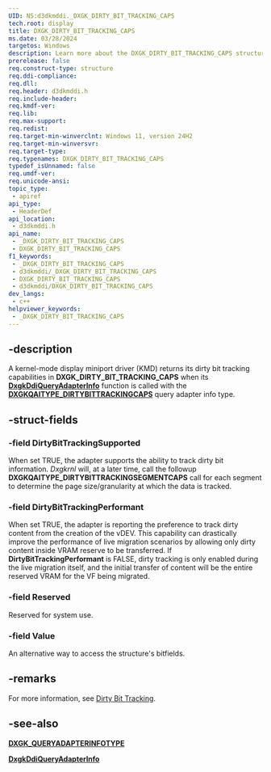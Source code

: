 ```yaml
---
UID: NS:d3dkmddi._DXGK_DIRTY_BIT_TRACKING_CAPS
tech.root: display
title: DXGK_DIRTY_BIT_TRACKING_CAPS
ms.date: 03/28/2024
targetos: Windows
description: Learn more about the DXGK_DIRTY_BIT_TRACKING_CAPS structure.
prerelease: false
req.construct-type: structure
req.ddi-compliance: 
req.dll: 
req.header: d3dkmddi.h
req.include-header: 
req.kmdf-ver: 
req.lib: 
req.max-support: 
req.redist: 
req.target-min-winverclnt: Windows 11, version 24H2
req.target-min-winversvr: 
req.target-type: 
req.typenames: DXGK_DIRTY_BIT_TRACKING_CAPS
typedef_isUnnamed: false
req.umdf-ver: 
req.unicode-ansi: 
topic_type:
 - apiref
api_type:
 - HeaderDef
api_location:
 - d3dkmddi.h
api_name:
 - _DXGK_DIRTY_BIT_TRACKING_CAPS
 - DXGK_DIRTY_BIT_TRACKING_CAPS
f1_keywords:
 - _DXGK_DIRTY_BIT_TRACKING_CAPS
 - d3dkmddi/_DXGK_DIRTY_BIT_TRACKING_CAPS
 - DXGK_DIRTY_BIT_TRACKING_CAPS
 - d3dkmddi/DXGK_DIRTY_BIT_TRACKING_CAPS
dev_langs:
 - c++
helpviewer_keywords:
 - _DXGK_DIRTY_BIT_TRACKING_CAPS
---
```


## -description

A kernel-mode display miniport driver (KMD) returns its dirty bit tracking capabilities in **DXGK_DIRTY_BIT_TRACKING_CAPS** when its [**DxgkDdiQueryAdapterInfo**](nc-d3dkmddi-dxgkddi_queryadapterinfo.md) function is called with the [**DXGKQAITYPE_DIRTYBITTRACKINGCAPS**](ne-d3dkmddi-_dxgk_queryadapterinfotype.md) query adapter info type.

## -struct-fields

### -field DirtyBitTrackingSupported

 When set TRUE, the adapter supports the ability to track dirty bit information. *Dxgkrnl* will, at a later time, call the followup **DXGKQAITYPE_DIRTYBITTRACKINGSEGMENTCAPS** call for each segment to determine the page size/granularity at which the data is tracked.

### -field DirtyBitTrackingPerformant

When set TRUE, the adapter is reporting the preference to track dirty content from the creation of the vDEV. This capability can drastically improve the performance of live migration scenarios by allowing only dirty content inside VRAM reserve to be transferred. If **DirtyBitTrackingPerformant** is FALSE, dirty tracking is only enabled during the live migration itself, and the initial transfer of content will be the entire reserved VRAM for the VF being migrated.

### -field Reserved

Reserved for system use.

### -field Value

An alternative way to access the structure's bitfields.

## -remarks

For more information, see [Dirty Bit Tracking](/windows-hardware/drivers/display/dirty-bit-tracking).

## -see-also

[**DXGK_QUERYADAPTERINFOTYPE**](ne-d3dkmddi-_dxgk_queryadapterinfotype.md)

[**DxgkDdiQueryAdapterInfo**](nc-d3dkmddi-dxgkddi_queryadapterinfo.md)